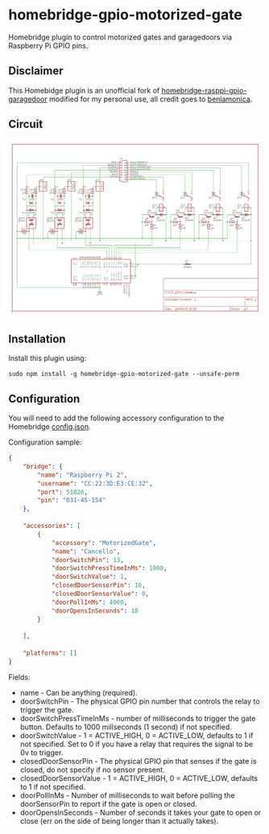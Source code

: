 # homebridge-gpio-motorized-gate
Homebridge plugin to control motorized gates and garagedoors via Raspberry Pi GPIO pins.

## Disclaimer
This Homebidge plugin is an unofficial fork of [homebridge-rasppi-gpio-garagedoor](https://github.com/benlamonica/homebridge-rasppi-gpio-garagedoor) modified for my personal use, all credit goes to [benlamonica](https://github.com/benlamonica).

## Circuit
![Schematic](https://github.com/roberto-montanari/homebridge-gpio-motorized-gate/blob/master/images/circuit.png?raw=true)

## Installation

Install this plugin using: 
```
sudo npm install -g homebridge-gpio-motorized-gate --unsafe-perm
```


## Configuration

You will need to add the following accessory configuration to the Homebridge [config.json](https://github.com/nfarina/homebridge/blob/master/config-sample.json).

Configuration sample:

```JSON
{
    "bridge": {
        "name": "Raspberry Pi 2",
        "username": "CC:22:3D:E3:CE:32",
        "port": 51826,
        "pin": "031-45-154"
    },

    "accessories": [
        {
            "accessory": "MotorizedGate",
            "name": "Cancello",
            "doorSwitchPin": 13,
            "doorSwitchPressTimeInMs": 1000,
            "doorSwitchValue": 1,
            "closedDoorSensorPin": 16,
            "closedDoorSensorValue": 0,
            "doorPollInMs": 4000,
            "doorOpensInSeconds": 18
        }

    ],

    "platforms": []
}

```

Fields: 

* name - Can be anything (required).
* doorSwitchPin - The physical GPIO pin number that controls the relay to trigger the gate.
* doorSwitchPressTimeInMs - number of milliseconds to trigger the gate button. Defaults to 1000 millseconds (1 second) if not specified.
* doorSwitchValue - 1 = ACTIVE_HIGH, 0 = ACTIVE_LOW, defaults to 1 if not specified. Set to 0 if you have a relay that requires the signal to be 0v to trigger.
* closedDoorSensorPin - The physical GPIO pin that senses if the gate is closed, do not specify if no sensor present.
* closedDoorSensorValue - 1 = ACTIVE_HIGH, 0 = ACTIVE_LOW, defaults to 1 if not specified.
* doorPollInMs - Number of milliseconds to wait before polling the doorSensorPin to report if the gate is open or closed.
* doorOpensInSeconds - Number of seconds it takes your gate to open or close (err on the side of being longer than it actually takes).
